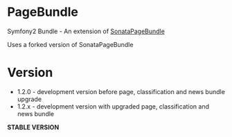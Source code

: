 PageBundle
==========

Symfony2 Bundle - An extension of [SonataPageBundle](https://github.com/sonata-project/SonataPageBundle, "SonataPageBundle")

Uses a forked version of SonataPageBundle

Version
=======

* 1.2.0 - development version before page, classification and news bundle upgrade
* 1.2.x - development version with upgraded page, classification and news bundle

**STABLE VERSION**
